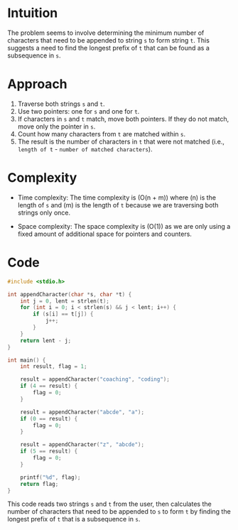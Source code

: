 # Intuition
The problem seems to involve determining the minimum number of characters that need to be appended to string `s` to form string `t`. This suggests a need to find the longest prefix of `t` that can be found as a subsequence in `s`.

# Approach
1. Traverse both strings `s` and `t`.
2. Use two pointers: one for `s` and one for `t`.
3. If characters in `s` and `t` match, move both pointers. If they do not match, move only the pointer in `s`.
4. Count how many characters from `t` are matched within `s`.
5. The result is the number of characters in `t` that were not matched (i.e., `length of t` - `number of matched characters`).

# Complexity
- Time complexity:
  The time complexity is \(O(n + m)\) where \(n\) is the length of `s` and \(m\) is the length of `t` because we are traversing both strings only once.

- Space complexity:
  The space complexity is \(O(1)\) as we are only using a fixed amount of additional space for pointers and counters.

# Code
```c
#include <stdio.h>

int appendCharacter(char *s, char *t) {
    int j = 0, lent = strlen(t);
    for (int i = 0; i < strlen(s) && j < lent; i++) {
        if (s[i] == t[j]) {
            j++;
        }
    }
    return lent - j;
}

int main() {
    int result, flag = 1;

    result = appendCharacter("coaching", "coding");
    if (4 == result) {
        flag = 0;
    }

    result = appendCharacter("abcde", "a");
    if (0 == result) {
        flag = 0;
    }

    result = appendCharacter("z", "abcde");
    if (5 == result) {
        flag = 0;
    }

    printf("%d", flag);
    return flag;
}

```

This code reads two strings `s` and `t` from the user, then calculates the number of characters that need to be appended to `s` to form `t` by finding the longest prefix of `t` that is a subsequence in `s`.

